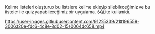 Kelime listeleri oluşturup bu listelere kelime ekleyip silebileceğimiz ve bu listeler ile quiz yapabileceğimiz bir uygulama. SQLite kullanıldı.



https://user-images.githubusercontent.com/91225339/218196559-3006320e-fdd6-4c8e-8d02-15e0064dc658.mp4

